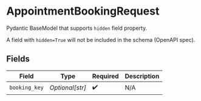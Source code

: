 # AppointmentBookingRequest

Pydantic BaseModel that supports `hidden` field property.

A field with `hidden=True` will not be included in the schema (OpenAPI spec).


## Fields

| Field              | Type               | Required           | Description        |
| ------------------ | ------------------ | ------------------ | ------------------ |
| `booking_key`      | *Optional[str]*    | :heavy_check_mark: | N/A                |